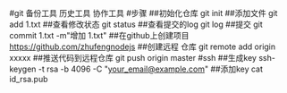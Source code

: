 #git
备份工具
历史工具
协作工具
#步骤
##初始化仓库
git init
##添加文件
git add  1.txt
##查看修改状态
git status
##查看提交的log
git log
##提交
git commit 1.txt -m"增加 1.txt"
##在github上创建项目
https://github.com/zhufengnodejs
##创建远程 仓库
git remote add origin xxxxx
##推送代码到远程仓库
git push origin master
#ssh
##生成key
ssh-keygen -t rsa -b 4096 -C "your_email@example.com"
##添加key
cat id_rsa.pub

